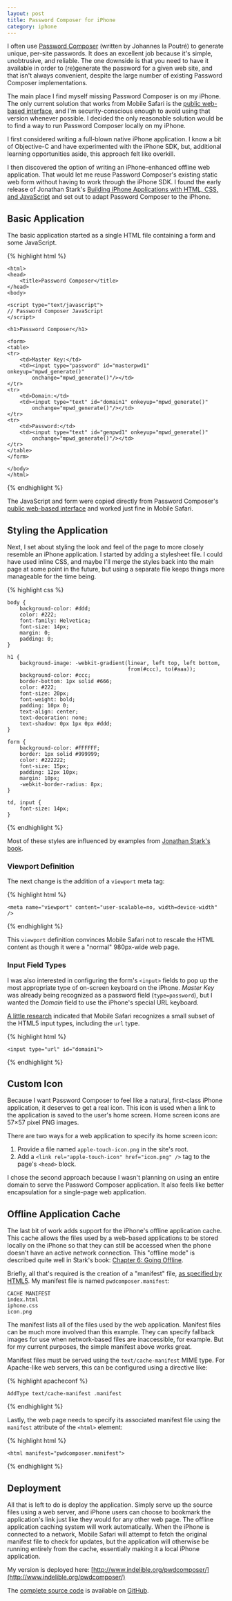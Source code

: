 ```yaml
---
layout: post
title: Password Composer for iPhone
category: iphone
---
```


I often use [Password Composer][pwdcomposer] (written by Johannes la Poutré)
to generate unique, per-site passwords.  It does an excellent job because it's
simple, unobtrusive, and reliable.  The one downside is that you need to have
it available in order to (re)generate the password for a given web site, and
that isn't always convenient, despite the large number of existing Password
Composer implementations.

The main place I find myself missing Password Composer is on my iPhone.  The
only current solution that works from Mobile Safari is the [public web-based
interface][web], and I'm security-conscious enough to avoid using that version
whenever possible.  I decided the only reasonable solution would be to find a
way to run Password Composer locally on my iPhone.

I first considered writing a full-blown native iPhone application.  I know a
bit of Objective-C and have experimented with the iPhone SDK, but, additional
learning opportunities aside, this approach felt like overkill.

I then discovered the option of writing an iPhone-enhanced offline web
application.  That would let me reuse Password Composer's existing static web
form without having to work through the iPhone SDK.  I found the early release
of Jonathan Stark's [Building iPhone Applications with HTML, CSS, and
JavaScript][stark] and set out to adapt Password Composer to the iPhone.

## Basic Application

The basic application started as a single HTML file containing a form and some
JavaScript.

{% highlight html %}

    <html>
    <head>
        <title>Password Composer</title>
    </head>
    <body>

    <script type="text/javascript">
    // Password Composer JavaScript
    </script>

    <h1>Password Composer</h1>

    <form>
    <table>
    <tr>
        <td>Master Key:</td>
        <td><input type="password" id="masterpwd1" onkeyup="mpwd_generate()"
            onchange="mpwd_generate()"/></td>
    </tr>
    <tr>
        <td>Domain:</td>
        <td><input type="text" id="domain1" onkeyup="mpwd_generate()"
            onchange="mpwd_generate()"/></td>
    </tr>
    <tr>
        <td>Password:</td>
        <td><input type="text" id="genpwd1" onkeyup="mpwd_generate()"
            onchange="mpwd_generate()"/></td>
    </tr>
    </table>
    </form>

    </body>
    </html>

{% endhighlight %}

The JavaScript and form were copied directly from Password Composer's [public
web-based interface][web] and worked just fine in Mobile Safari.

## Styling the Application

Next, I set about styling the look and feel of the page to more closely
resemble an iPhone application.  I started by adding a stylesheet file.  I
could have used inline CSS, and maybe I'll merge the styles back into the main
page at some point in the future, but using a separate file keeps things more
manageable for the time being.

{% highlight css %}

    body {
        background-color: #ddd;
        color: #222;
        font-family: Helvetica; 
        font-size: 14px;
        margin: 0;
        padding: 0;
    }

    h1 {
        background-image: -webkit-gradient(linear, left top, left bottom,
                                           from(#ccc), to(#aaa));
        background-color: #ccc;
        border-bottom: 1px solid #666;
        color: #222;
        font-size: 20px;
        font-weight: bold;
        padding: 10px 0;
        text-align: center;
        text-decoration: none;
        text-shadow: 0px 1px 0px #ddd;
    }

    form {
        background-color: #FFFFFF;
        border: 1px solid #999999;
        color: #222222;
        font-size: 15px;
        padding: 12px 10px;
        margin: 10px;
        -webkit-border-radius: 8px;
    }

    td, input {
        font-size: 14px;
    }

{% endhighlight %}

Most of these styles are influenced by examples from [Jonathan Stark's
book][stark].

### Viewport Definition

The next change is the addition of a `viewport` meta tag:

{% highlight html %}

    <meta name="viewport" content="user-scalable=no, width=device-width" />

{% endhighlight %}

This `viewport` definition convinces Mobile Safari not to rescale the HTML
content as though it were a "normal" 980px-wide web page.

### Input Field Types

I was also interested in configuring the form's `<input>` fields to pop up the
most appropriate type of on-screen keyboard on the iPhone.  *Master Key* was
already being recognized as a password field (`type=password`), but I wanted
the *Domain* field to use the iPhone's special URL keyboard.

[A little research][keyboards] indicated that Mobile Safari recognizes a small
subset of the HTML5 input types, including the `url` type.

{% highlight html %}

    <input type="url" id="domain1">

{% endhighlight %}

## Custom Icon

Because I want Password Composer to feel like a natural, first-class iPhone
application, it deserves to get a real icon.  This icon is used when a link to
the application is saved to the user's home screen.  Home screen icons are
57×57 pixel PNG images.

There are two ways for a web application to specify its home screen icon:

1. Provide a file named `apple-touch-icon.png` in the site's root.
2. Add a `<link rel="apple-touch-icon" href="icon.png" />` tag to the page's
   `<head>` block.

I chose the second approach because I wasn't planning on using an entire
domain to serve the Password Composer application.  It also feels like better
encapsulation for a single-page web application.

## Offline Application Cache

The last bit of work adds support for the iPhone's offline application cache.
This cache allows the files used by a web-based applications to be stored
locally on the iPhone so that they can still be accessed when the phone
doesn't have an active network connection.  This "offline mode" is described
quite well in Stark's book: [Chapter 6: Going Offline][ch6].

Briefly, all that's required is the creation of a "manifest" file, [as
specified by HTML5][html5].  My manifest file is named `pwdcomposer.manifest`:

    CACHE MANIFEST
    index.html
    iphone.css
    icon.png

The manifest lists all of the files used by the web application.  Manifest
files can be much more involved than this example.  They can specify fallback
images for use when network-based files are inaccessible, for example.  But
for my current purposes, the simple manifest above works great.

Manifest files must be served using the `text/cache-manifest` MIME type.
For Apache-like web servers, this can be configured using a directive like:

{% highlight apacheconf %}

    AddType text/cache-manifest .manifest

{% endhighlight %}

Lastly, the web page needs to specify its associated manifest file using the
`manifest` attribute of the `<html>` element:

{% highlight html %}

    <html manifest="pwdcomposer.manifest">

{% endhighlight %}

## Deployment

All that is left to do is deploy the application.  Simply serve up the source
files using a web server, and iPhone users can choose to bookmark the
application's link just like they would for any other web page.  The offline
application caching system will work automatically.  When the iPhone is
connected to a network, Mobile Safari will attempt to fetch the original
manifest file to check for updates, but the application will otherwise be
running entirely from the cache, essentially making it a local iPhone
application.

My version is deployed here:
[http://www.indelible.org/pwdcomposer/](http://www.indelible.org/pwdcomposer/)

The [complete source code][source] is available on [GitHub][github].

[pwdcomposer]: http://www.xs4all.nl/~jlpoutre/BoT/Javascript/PasswordComposer/
[web]: http://www.xs4all.nl/~jlpoutre/BoT/Javascript/PasswordComposer/password_composer_form.html
[stark]: http://building-iphone-apps.labs.oreilly.com/
[keyboards]: http://www.bennadel.com/blog/1721-Default-To-The-Numeric-Email-And-URL-Keyboards-On-The-iPhone.htm
[ch6]: http://building-iphone-apps.labs.oreilly.com/ch06.html
[html5]: http://www.w3.org/TR/offline-webapps/
[source]: https://github.com/jparise/pwdcomposer
[github]: http://github.com/
